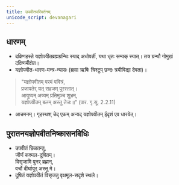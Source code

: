 ```yaml
---
title: उपवीतपरिवर्तनम्
unicode_script: devanagari
---
```



## धारणम्
- दक्षिणहस्ते यज्ञोपवीतब्रह्मग्रन्थिः स्याद् अधोवर्ती, यथा धृतः सम्यक् स्यात्। तत्र ग्रन्थौ गोमुखं दक्षिणमीक्षेत।
- यज्ञोपवीत-धारण-मन्त्र-न्यासः (ब्रह्मा ऋषिः त्रिश्टुप् छन्दः त्रयीविद्या देवता)।

> "यज्ञोपवीतम् परमं पवित्रं,  
प्रजापतेर् यत् सहजम् पुरस्तात्।  
आयुष्यम् अग्र्यम् प्रतिमुञ्च शुभ्रम्,  
यज्ञोपवीतम् बलम् अस्तु तेजः॥" (पार. गृ.सू. 2.2.11)

- आचमनम्। गृहस्थश् चेद् एकम् अन्यद् यज्ञोपवीतम् ईदृशं एव धारयेत्।

## पुरातनयज्ञोपवीतनिष्कासनविधिः
- उपवीतं छिन्नतन्तु,  
जीर्णं कश्मल-दूषितम्।  
विसृजामि पुनर् ब्रह्मन्,  
वर्चो दीर्घायुर् अस्तु मे।
- दूषितं यज्ञोपवीतं विसृजतु वृक्षमूल-सदृशे स्थले।
